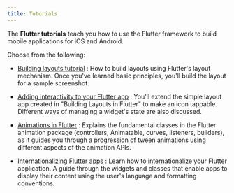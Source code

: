```yaml
---
title: Tutorials
---
```


The **Flutter tutorials** teach you how to use the Flutter framework to
build mobile applications for iOS and Android.

Choose from the following:

* [Building layouts tutorial](/docs/development/ui/layout/tutorial)
: How to build layouts using Flutter's layout mechanism. Once you've learned
  basic principles, you'll build the layout for a sample screenshot.

* [Adding interactivity to your Flutter app](/docs/development/ui/interactive)
: You'll extend the simple layout app created in "Building Layouts in Flutter"
  to make an icon tappable.  Different ways of managing a widget's
  state are also discussed.

* [Animations in Flutter](/docs/development/ui/animations/tutorial)
: Explains the fundamental classes in the Flutter animation package
  (controllers, Animatable, curves, listeners, builders),
  as it guides you through a progression of tween animations using
  different aspects of the animation APIs.

* [Internationalizing Flutter apps](/docs/development/accessibility-and-localization/internationalization)
: Learn how to internationalize your Flutter application. A guide through
  the widgets and classes that enable apps to display their
  content using the user's language and formatting conventions.

